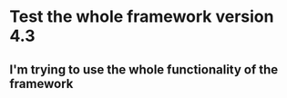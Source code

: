 # Test the whole framework version 4.3
## I'm trying to use the whole functionality of the framework